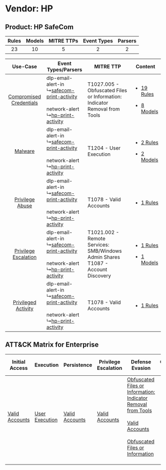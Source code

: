 Vendor: HP
==========
Product: HP SafeCom
-------------------
| Rules | Models | MITRE TTPs | Event Types | Parsers |
|:-----:|:------:|:----------:|:-----------:|:-------:|
|  23   |   10   |     5      |      2      |    2    |

|    Use-Case    | Event Types/Parsers    | MITRE TTP    | Content    |
|:----:| ---- | ---- | ---- |
| [Compromised Credentials](../../../UseCases/uc_compromised_credentials.md) |  dlp-email-alert-in<br> ↳[safecom-print-activity](Ps/pC_safecomprintactivity.md)<br><br> network-alert<br> ↳[hp-print-activity](Ps/pC_hpprintactivity.md)<br> | T1027.005 - Obfuscated Files or Information: Indicator Removal from Tools<br>          | [<ul><li>19 Rules</li></ul><ul><li>8 Models</li></ul>](RM/r_m_hp_hp_safecom_Compromised_Credentials.md) |
|    [Malware](../../../UseCases/uc_malware.md)    |  dlp-email-alert-in<br> ↳[safecom-print-activity](Ps/pC_safecomprintactivity.md)<br><br> network-alert<br> ↳[hp-print-activity](Ps/pC_hpprintactivity.md)<br> | T1204 - User Execution<br>    | [<ul><li>2 Rules</li></ul><ul><li>2 Models</li></ul>](RM/r_m_hp_hp_safecom_Malware.md)    |
|         [Privilege Abuse](../../../UseCases/uc_privilege_abuse.md)         |  dlp-email-alert-in<br> ↳[safecom-print-activity](Ps/pC_safecomprintactivity.md)<br><br> network-alert<br> ↳[hp-print-activity](Ps/pC_hpprintactivity.md)<br> | T1078 - Valid Accounts<br>    | [<ul><li>1 Rules</li></ul>](RM/r_m_hp_hp_safecom_Privilege_Abuse.md)    |
|    [Privilege Escalation](../../../UseCases/uc_privilege_escalation.md)    |  dlp-email-alert-in<br> ↳[safecom-print-activity](Ps/pC_safecomprintactivity.md)<br><br> network-alert<br> ↳[hp-print-activity](Ps/pC_hpprintactivity.md)<br> | T1021.002 - Remote Services: SMB/Windows Admin Shares<br>T1087 - Account Discovery<br> | [<ul><li>1 Rules</li></ul><ul><li>1 Models</li></ul>](RM/r_m_hp_hp_safecom_Privilege_Escalation.md)     |
|     [Privileged Activity](../../../UseCases/uc_privileged_activity.md)     |  dlp-email-alert-in<br> ↳[safecom-print-activity](Ps/pC_safecomprintactivity.md)<br><br> network-alert<br> ↳[hp-print-activity](Ps/pC_hpprintactivity.md)<br> | T1078 - Valid Accounts<br>    | [<ul><li>1 Rules</li></ul>](RM/r_m_hp_hp_safecom_Privileged_Activity.md)    |

ATT&CK Matrix for Enterprise
----------------------------
| Initial Access                                                      | Execution                                                           | Persistence                                                         | Privilege Escalation                                                | Defense Evasion                                                                                                                                                                                                                                                               | Credential Access | Discovery                                                              | Lateral Movement                                                                                                                                                       | Collection | Command and Control | Exfiltration | Impact |
| ------------------------------------------------------------------- | ------------------------------------------------------------------- | ------------------------------------------------------------------- | ------------------------------------------------------------------- | ----------------------------------------------------------------------------------------------------------------------------------------------------------------------------------------------------------------------------------------------------------------------------- | ----------------- | ---------------------------------------------------------------------- | ---------------------------------------------------------------------------------------------------------------------------------------------------------------------- | ---------- | ------------------- | ------------ | ------ |
| [Valid Accounts](https://attack.mitre.org/techniques/T1078)<br><br> | [User Execution](https://attack.mitre.org/techniques/T1204)<br><br> | [Valid Accounts](https://attack.mitre.org/techniques/T1078)<br><br> | [Valid Accounts](https://attack.mitre.org/techniques/T1078)<br><br> | [Obfuscated Files or Information: Indicator Removal from Tools](https://attack.mitre.org/techniques/T1027/005)<br><br>[Valid Accounts](https://attack.mitre.org/techniques/T1078)<br><br>[Obfuscated Files or Information](https://attack.mitre.org/techniques/T1027)<br><br> |                   | [Account Discovery](https://attack.mitre.org/techniques/T1087)<br><br> | [Remote Services](https://attack.mitre.org/techniques/T1021)<br><br>[Remote Services: SMB/Windows Admin Shares](https://attack.mitre.org/techniques/T1021/002)<br><br> |            |                     |              |        |